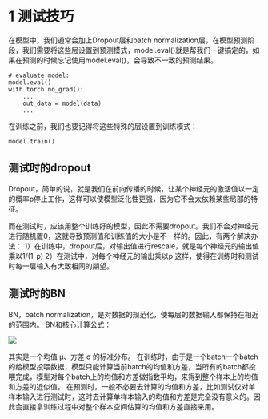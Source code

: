 # 1 测试技巧
在模型中，我们通常会加上Dropout层和batch normalization层，在模型预测阶段，我们需要将这些层设置到预测模式，model.eval()就是帮我们一键搞定的，如果在预测的时候忘记使用model.eval()，会导致不一致的预测结果。

```
# evaluate model:
model.eval()
with torch.no_grad():
    ...
    out_data = model(data)
    ...
```
在训练之前，我们也要记得将这些特殊的层设置到训练模式：
```
model.train()
```
## 测试时的dropout
Dropout，简单的说，就是我们在前向传播的时候，让某个神经元的激活值以一定的概率p停止工作，这样可以使模型泛化性更强，因为它不会太依赖某些局部的特征。

而在测试时，应该用整个训练好的模型，因此不需要dropout。我们不会对神经元进行随机置0，这就导致预测值和训练值的大小是不一样的。因此，有两个解决办法：
1）在训练中，dropout后，对输出值进行rescale，就是每个神经元的输出值乘以1/(1-p)
2）在测试中，对每个神经元的输出乘以p
这样，使得在训练时和测试时每一层输入有大致相同的期望。
## 测试时的BN
BN，batch normalization，是对数据的规范化，使每层的数据输入都保持在相近的范围内。
BN和核心计算公式：

![](https://pic4.zhimg.com/80/v2-47878a34272f85692afc3acd832da1ab_1440w.webp)

其实是一个均值 μ、方差 σ 的标准分布。
在训练时，由于是一个batch一个batch的给模型投喂数据，模型只能计算当前batch的均值和方差，当所有的batch都投喂完成，模型对每个batch上的均值和方差做指数平均，来得到整个样本上的均值和方差的近似值。
在预测时，一般不必要去计算的均值和方差，比如测试仅对单样本输入进行测试时，这时去计算单样本输入的均值和方差是完全没有意义的。因此会直接拿训练过程中对整个样本空间估算的均值和方差直接来用。